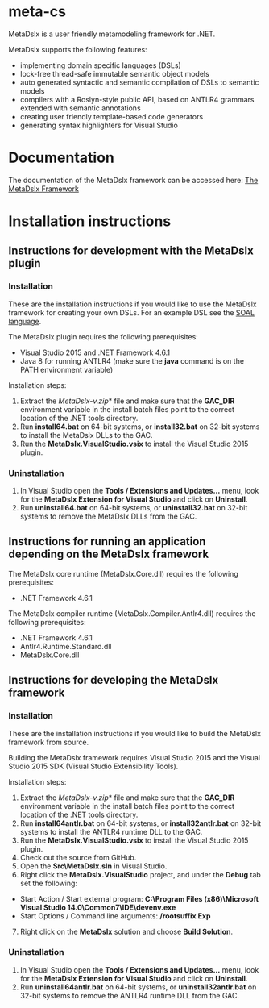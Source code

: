# meta-cs
MetaDslx is a user friendly metamodeling framework for .NET.

MetaDslx supports the following features:
* implementing domain specific languages (DSLs)
* lock-free thread-safe immutable semantic object models
* auto generated syntactic and semantic compilation of DSLs to semantic models
* compilers with a Roslyn-style public API, based on ANTLR4 grammars extended with semantic annotations
* creating user friendly template-based code generators
* generating syntax highlighters for Visual Studio

# Documentation

The documentation of the MetaDslx framework can be accessed here: [The MetaDslx Framework](https://github.com/balazssimon/meta-cs/wiki/The-MetaDslx-Framework)

# Installation instructions

## Instructions for development with the MetaDslx plugin

### Installation

These are the installation instructions if you would like to use the MetaDslx framework for creating your own DSLs. For an example DSL see the [SOAL language](https://github.com/balazssimon/soal-cs).

The MetaDslx plugin requires the following prerequisites:
* Visual Studio 2015 and .NET Framework 4.6.1
* Java 8 for running ANTLR4 (make sure the **java** command is on the PATH environment variable)

Installation steps:

1. Extract the **MetaDslx-v*.zip** file and make sure that the **GAC_DIR** environment variable in the install batch files point to the correct location of the .NET tools directory.
2. Run **install64.bat** on 64-bit systems, or **install32.bat** on 32-bit systems to install the MetaDslx DLLs to the GAC.
3. Run the **MetaDslx.VisualStudio.vsix** to install the Visual Studio 2015 plugin.

### Uninstallation

1. In Visual Studio open the **Tools / Extensions and Updates...** menu, look for the **MetaDslx Extension for Visual Studio** and click on **Uninstall**.
2. Run **uninstall64.bat** on 64-bit systems, or **uninstall32.bat** on 32-bit systems to remove the MetaDslx DLLs from the GAC.

## Instructions for running an application depending on the MetaDslx framework

The MetaDslx core runtime (MetaDslx.Core.dll) requires the following prerequisites:
* .NET Framework 4.6.1

The MetaDslx compiler runtime (MetaDslx.Compiler.Antlr4.dll) requires the following prerequisites:
* .NET Framework 4.6.1
* Antlr4.Runtime.Standard.dll
* MetaDslx.Core.dll

## Instructions for developing the MetaDslx framework

### Installation

These are the installation instructions if you would like to build the MetaDslx framework from source.

Building the MetaDslx framework requires Visual Studio 2015 and the Visual Studio 2015 SDK (Visual Studio Extensibility Tools).

Installation steps:

1. Extract the **MetaDslx-v*.zip** file and make sure that the **GAC_DIR** environment variable in the install batch files point to the correct location of the .NET tools directory.
2. Run **install64antlr.bat** on 64-bit systems, or **install32antlr.bat** on 32-bit systems to install the ANTLR4 runtime DLL to the GAC.
3. Run the **MetaDslx.VisualStudio.vsix** to install the Visual Studio 2015 plugin.
4. Check out the source from GitHub.
5. Open the **Src\MetaDslx.sln** in Visual Studio.
6. Right click the **MetaDslx.VisualStudio** project, and under the **Debug** tab set the following:
 * Start Action / Start external program: **C:\Program Files (x86)\Microsoft Visual Studio 14.0\Common7\IDE\devenv.exe**
 * Start Options / Command line arguments: **/rootsuffix Exp**
7. Right click on the **MetaDslx** solution and choose **Build Solution**.

### Uninstallation

1. In Visual Studio open the **Tools / Extensions and Updates...** menu, look for the **MetaDslx Extension for Visual Studio** and click on **Uninstall**.
2. Run **uninstall64antlr.bat** on 64-bit systems, or **uninstall32antlr.bat** on 32-bit systems to remove the ANTLR4 runtime DLL from the GAC.
